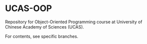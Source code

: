 # UCAS-OOP

Repository for Object-Oriented Programming course at University of Chinese Academy of Sciences (UCAS).

For contents, see specific branches.
